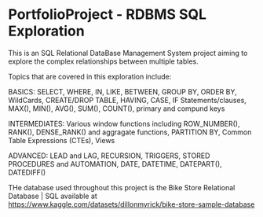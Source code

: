 # PortfolioProject - RDBMS SQL Exploration

This is an SQL Relational DataBase Management System project aiming to explore the complex relationships between multiple tables.

Topics that are covered in this exploration include:

BASICS: SELECT, WHERE, IN, LIKE, BETWEEN, GROUP BY, ORDER BY, WildCards, CREATE/DROP TABLE, HAVING, CASE, IF Statements/clauses, MAX(), MIN(), AVG(), SUM(), COUNT(), primary and compund keys

INTERMEDIATES: Various window functions including ROW_NUMBER(), RANK(), DENSE_RANK() and aggragate functions, PARTITION BY, Common Table Expressions (CTEs), Views

ADVANCED: LEAD and LAG, RECURSION, TRIGGERS, STORED PROCEDURES and AUTOMATION, DATE, DATETIME, DATEPART(), DATEDIFF()

THe database used throughout this project is the Bike Store Relational Database | SQL available at https://www.kaggle.com/datasets/dillonmyrick/bike-store-sample-database
